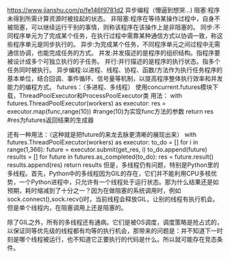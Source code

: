 https://www.jianshu.com/p/fe146f9781d2
异步编程（懵逼到想哭...)
阻塞:程序未得到所需计算资源时被挂起的状态。
非阻塞:程序在等待某操作过程中，自身不被阻塞，可以继续运行干别的事情，则称该程序在该操作上是非阻塞的。
同步:不同程序单元为了完成某个任务，在执行过程中需靠某种通信方式以协调一致，称这些程序单元是同步执行的。
异步:为完成某个任务，不同程序单元之间过程中无需通信协调，也能完成任务的方式。
并发:并发描述的是程序的组织结构。指程序要被设计成多个可独立执行的子任务。
并行:并行描述的是程序的执行状态。指多个任务同时被执行。
异步编程:以进程、线程、协程、函数/方法作为执行任务程序的基本单位，结合回调、事件循环、信号量等机制，以提高程序整体执行效率和并发能力的编程方式。
futures：（多进程、多线程）
使用concurrent.futures模块下载，ThreadPoolExecutor和ProcessPoolExecutor类
用法：
with futures.ThreadPoolExecutor(workers) as executor:
    res = executor.map(func,range(10)) #range(10)为实现func方法的参数
return res #res为futures返回结果的生成器

还有一种用法：（这种就是把future的来龙去脉更清晰的展现出来）
with futures.ThreadPoolExecutor(workers) as executor:
    to_do = []
    for i in range(1,366):
        future = executor.submit(get_res, i)
        to_do.append(future)
results = []
for future in futures.as_completed(to_do):
    res = future.result()
    results.append(res)
return results
但是，多线程仍有问题，特别是Python里的多线程。首先，Python中的多线程因为GIL的存在，它们并不能利用CPU多核优势，一个Python进程中，只允许有一个线程处于运行状态。那为什么结果还是如预期，耗时缩减到了十分之一？因为在做阻塞的系统调用时，例如sock.connect(),sock.recv()时，当前线程会释放GIL，让别的线程有执行机会。但是单个线程内，在阻塞调用上还是阻塞的。

除了GIL之外，所有的多线程还有通病。它们是被OS调度，调度策略是抢占式的，以保证同等优先级的线程都有均等的执行机会，那带来的问题是：并不知道下一时刻是哪个线程被运行，也不知道它正要执行的代码是什么。所以就可能存在竞态条件。


